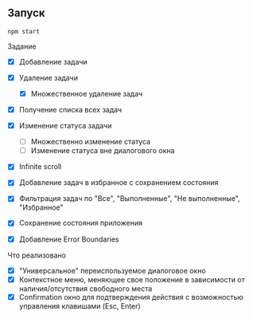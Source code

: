 ## Запуск
`npm start`

Задание
- [x] Добавление задачи
- [x] Удаление задачи
  - [x] Множественное удаление задач
- [x] Получение списка всех задач
- [x] Изменение статуса задачи
  - [ ] Множественно изменение статуса
  - [ ] Изменение статуса вне диалогового окна
- [x] Infinite scroll
- [x] Добавление задач в избранное с сохранением состояния
- [x] Фильтрация задач по "Все", "Выполненные", "Не выполненные", "Избранное"

- [x] Сохранение состояния приложения
- [x] Добавление Error Boundaries


Что реализовано
- [x] "Универсальное" переиспользуемое диалоговое окно 
- [x] Контекстное меню, меняющее свое положение в зависимости от наличия/отсутствия свободного места
- [x] Confirmation окно для подтверждения действия с возможностью управления клавишами (Esc, Enter)
